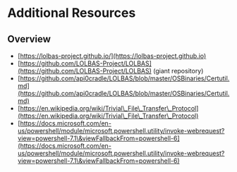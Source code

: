 # Additional Resources

## Overview

* [https://lolbas-project.github.io/](https://lolbas-project.github.io)
* [https://github.com/LOLBAS-Project/LOLBAS](https://github.com/LOLBAS-Project/LOLBAS) (giant repository)
* [https://github.com/api0cradle/LOLBAS/blob/master/OSBinaries/Certutil.md](https://github.com/api0cradle/LOLBAS/blob/master/OSBinaries/Certutil.md)
* [https://en.wikipedia.org/wiki/Trivial\_File\_Transfer\_Protocol](https://en.wikipedia.org/wiki/Trivial\_File\_Transfer\_Protocol)
* [https://docs.microsoft.com/en-us/powershell/module/microsoft.powershell.utility/invoke-webrequest?view=powershell-7.1\&viewFallbackFrom=powershell-6](https://docs.microsoft.com/en-us/powershell/module/microsoft.powershell.utility/invoke-webrequest?view=powershell-7.1\&viewFallbackFrom=powershell-6)
